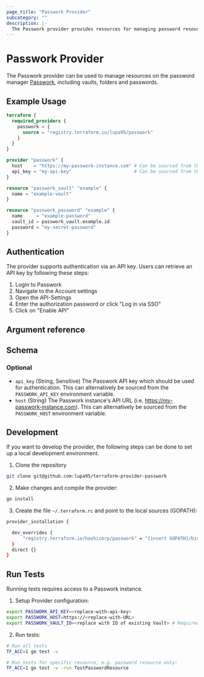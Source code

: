 ```yaml
---
page_title: "Passwork Provider"
subcategory: ""
description: |- 
  The Passwork provider provides resources for managing password resources on the password manager Passwork. 
---
```


# Passwork Provider

The Passwork provider can be used to manage resources on the password manager [Passwork](https://passwork.de/), including vaults, folders and passwords.

## Example Usage

```terraform
terraform {
  required_providers {
    passwork = {
      source = "registry.terraform.io/lupa95/passwork"
    }
  }
}

provider "passwork" {
  host    = "https://my-passwork-instance.com" # Can be sourced from the environment variable PASSWORK_HOST
  api_key = "my-api-key"                       # Can be sourced from the environment variable PASSWORK_API_KEY
}

resource "passwork_vault" "example" {
  name = "example-vault"
}

resource "passwork_password" "example" {
  name     = "example-password"
  vault_id = passwork_vault.example.id
  password = "my-secret-password"
}
```

## Authentication

The provider supports authentication via an API key. Users can retrieve an API key by following these steps:

1. Login to Passwork
2. Navigate to the Account settings
3. Open the API-Settings
4. Enter the authorization password or click "Log in via SSO"
5. Click on "Enable API"

## Argument reference

<!-- schema generated by tfplugindocs -->
## Schema

### Optional

- `api_key` (String, Sensitive) The Passwork API key which should be used for authentication. This can alternatively be sourced from the `PASSWORK_API_KEY` environment variable.
- `host` (String) The Passwork instance's API URL (i.e. https://my-passwork-instance.com). This can alternatively be sourced from the `PASSWORK_HOST` environment variable.

## Development

If you want to develop the provider, the following steps can be done to set up a local development environment.

1. Clone the repository

```bash
git clone git@github.com:lupa95/terraform-provider-passwork
```

2. Make changes and compile the provider:

```bash
go install
```

3. Create the file `~/.terraform.rc` and point to the local sources (GOPATH):

```bash
provider_installation {

  dev_overrides {
      "registry.terraform.io/hashicorp/passwork" = "[insert GOPATH]/bin"
  }
  direct {}
}
```

## Run Tests

Running tests requires access to a Passwork instance.

1. Setup Provider configuration: 
```bash
export PASSWORK_API_KEY=<replace-with-api-key>
export PASSWORK_HOST=https://<replace-with-URL>
export PASSWORK_VAULT_ID=<replace with ID of existing Vault> # Required for data source testing
```

2. Run tests:

```bash
# Run all tests
TF_ACC=1 go test -v

# Run tests for specific resource, e.g. password resource only:
TF_ACC=1 go test -v -run TestPasswordResource
```
